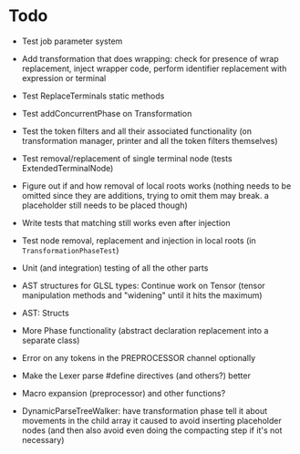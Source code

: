 # Todo

- Test job parameter system
- Add transformation that does wrapping: check for presence of wrap replacement, inject wrapper code, perform identifier replacement with expression or terminal
- Test ReplaceTerminals static methods
- Test addConcurrentPhase on Transformation
- Test the token filters and all their associated functionality (on transformation manager, printer and all the token filters themselves)
- Test removal/replacement of single terminal node (tests ExtendedTerminalNode)
- Figure out if and how removal of local roots works (nothing needs to be omitted since they are additions, trying to omit them may break. a placeholder still needs to be placed though)
- Write tests that matching still works even after injection
- Test node removal, replacement and injection in local roots (in `TransformationPhaseTest`)
- Unit (and integration) testing of all the other parts

- AST structures for GLSL types: Continue work on Tensor (tensor manipulation methods and "widening" until it hits the maximum)
- AST: Structs
- More Phase functionality (abstract declaration replacement into a separate class)
- Error on any tokens in the PREPROCESSOR channel optionally
- Make the Lexer parse #define directives (and others?) better
- Macro expansion (preprocessor) and other functions?

- DynamicParseTreeWalker: have transformation phase tell it about movements in the child array it caused to avoid inserting placeholder nodes (and then also avoid even doing the compacting step if it's not necessary)
